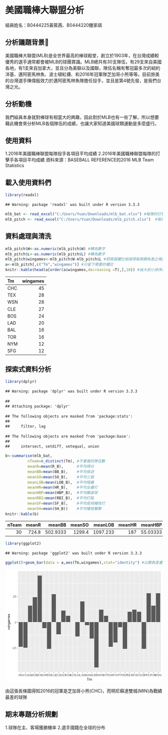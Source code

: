 美國職棒大聯盟分析
================

組員姓名：B0444225黃筱茜、B0444220鍾家祺

分析議題背景
-------------

美國職棒大聯盟(MLB)是全世界最高的棒球殿堂，創立於1903年，在台灣成績較優秀的選手通常都會被MLB的球團賞識。MLB總共有30支隊伍，有29支來自美國各地，有1支來自加拿大，並且分為美聯以及國聯，隊伍名稱有奪冠最多次的紐約洋基、邁阿密馬林魚、波士頓紅襪、和2016年冠軍隊芝加哥小熊等等。目前旅美的台灣選手陳偉殷效力於邁阿密馬林魚隊擔任投手，並且是第4號先發，是我們台灣之光。

分析動機
--------

我們組員本身就對棒球有相當大的興趣，因此對於MLB也有一些了解，所以想要藉此機會來分析MLB各個隊伍的成績，也讓大家知道美國球類運動是多麼盛行。

使用資料
--------

1.2016年美國職棒聯盟每隊投手各項目平均成績 2.2016年美國職棒聯盟每隊的打擊手各項目平均成績 資料來源：BASEBALL REFERENCE的2016 MLB Team Statistics

載入使用資料們
--------------

``` r
library(readxl)
```

    ## Warning: package 'readxl' was built under R version 3.3.3

``` r
mlb_bat <- read_excel("C:/Users/Yuan/Downloads/mlb_bat.xlsx") #每隊的打擊手各項目平均成績
mlb_pitch <- read_excel("C:/Users/Yuan/Downloads/mlb_pitch.xlsx")  #每隊投手各項目平均成績
```

資料處理與清洗
--------------

``` r
mlb_pitch$W<-as.numeric(mlb_pitch$W) #轉為數字
mlb_pitch$L<-as.numeric(mlb_pitch$L) #轉為數字
mlb_pitch$wingames<-mlb_pitch$W-mlb_pitch$L #把兩個欄位相減得每隊勝負差之場數
a<-mlb_pitch[,c("Tm","wingames")] #只留下需要的欄位
knitr::kable(head(a[order(a$wingames,decreasing =T),],10)) #由大到小排序的前10筆資料
```

| Tm  |  wingames|
|:----|---------:|
| CHC |        45|
| TEX |        28|
| WSN |        28|
| CLE |        27|
| BOS |        24|
| LAD |        20|
| BAL |        16|
| TOR |        16|
| NYM |        12|
| SFG |        12|

探索式資料分析
--------------

``` r
library(dplyr)
```

    ## Warning: package 'dplyr' was built under R version 3.3.3

    ## 
    ## Attaching package: 'dplyr'

    ## The following objects are masked from 'package:stats':
    ## 
    ##     filter, lag

    ## The following objects are masked from 'package:base':
    ## 
    ##     intersect, setdiff, setequal, union

``` r
b<-summarise(mlb_bat,
          nTeam=n_distinct(Tm), #不重複的隊伍數
          meanR=mean(R_B),      #平均得分
          meanBB=mean(BB_B),    #平均保送
          meanSO=mean(SO_B),    #平均三振
          meanLOB=mean(LOB_B),  #平均殘壘
          meanHR=mean(HR_B),    #平均全壘打
          meanHBP=mean(HBP_B),  #平均觸身球
          meanRBI=mean(RBI_B),  #平均打點
          meanSF=mean(SF_B),    #平均高飛犧牲打
          meanSH=mean(SH_B))    #平均犧牲觸擊
knitr::kable(b)
```

|  nTeam|  meanR|    meanBB|  meanSO|   meanLOB|  meanHR|   meanHBP|  meanRBI|    meanSF|    meanSH|
|------:|------:|---------:|-------:|---------:|-------:|---------:|--------:|---------:|---------:|
|     30|  724.8|  502.9333|  1299.4|  1097.233|     187|  55.03333|    691.5|  40.46667|  34.16667|

``` r
library(ggplot2)
```

    ## Warning: package 'ggplot2' was built under R version 3.3.3

``` r
ggplot()+geom_bar(data = a,aes(Tm,wingames),stat="identity") #以勝負差畫長條圖
```

![](README_files/figure-markdown_github/unnamed-chunk-3-1.png)

由這張長條圖得知2016的冠軍是芝加哥小熊(CHC)，而明尼蘇達雙城(MIN)為戰績最差的球隊

期末專題分析規劃
----------------

1.球隊在主、客場獲勝機率 2.選手國籍在全球的分布
